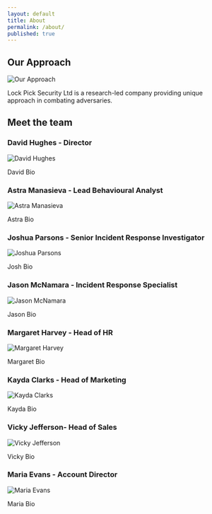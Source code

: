 ```yaml
---
layout: default
title: About
permalink: /about/
published: true
---
```


## Our Approach

![Our Approach]({{site.baseurl}}/working_environment-300x168.jpg)

Lock Pick Security Ltd is a research-led company providing unique approach in combating adversaries. 



## Meet the team


### David Hughes - Director
![David Hughes]({{site.baseurl}}/images/team/DavidH.png)

David Bio

### Astra Manasieva - Lead Behavioural Analyst
![Astra Manasieva]({{site.baseurl}}/images/team/AstraM.png)

 Astra Bio

### Joshua Parsons - Senior Incident Response Investigator
![Joshua Parsons]({{site.baseurl}}/images/team/JoshuaP.png)

 Josh Bio

### Jason McNamara - Incident Response Specialist
![Jason McNamara]({{site.baseurl}}/images/team/JasonM.png)

 Jason Bio

### Margaret Harvey - Head of HR
![Margaret Harvey]({{site.baseurl}}/images/team/MargaretH.png)

 Margaret Bio

### Kayda Clarks - Head of Marketing
![Kayda Clarks]({{site.baseurl}}/images/team/KaydaC.png)

 Kayda Bio

### Vicky Jefferson- Head of Sales
![Vicky Jefferson]({{site.baseurl}}/images/team/VickyJ.png)

Vicky Bio

### Maria Evans - Account Director
![Maria Evans]({{site.baseurl}}/images/team/MariaE.png)

 Maria Bio

